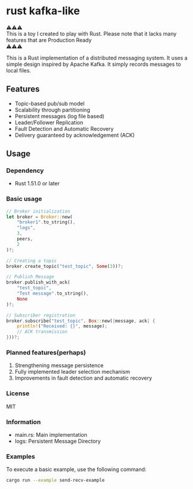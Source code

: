 # rust kafka-like

⚠️⚠️⚠️<br>
This is a toy I created to play with Rust. Please note that it lacks many features that are Production Ready<br>
⚠️⚠️⚠️

This is a Rust implementation of a distributed messaging system. It uses a simple design inspired by Apache Kafka. It simply records messages to local files.

## Features

- Topic-based pub/sub model
- Scalability through partitioning
- Persistent messages (log file based)
- Leader/Follower Replication
- Fault Detection and Automatic Recovery
- Delivery guaranteed by acknowledgement (ACK)

## Usage

### Dependency

- Rust 1.51.0 or later

### Basic usage

```rust
// Broker initialization
let broker = Broker::new(
    "broker1".to_string(),
    "logs",
    3,
    peers,
    2
)?;

// Creating a topic
broker.create_topic("test_topic", Some(3))?;

// Publish Message
broker.publish_with_ack(
    "test_topic",
    "Test message".to_string(),
    None
)?;

// Subscriber registration
broker.subscribe("test_topic", Box::new(|message, ack| {
    println!("Received: {}", message);
    // ACK transmission
}))?;
```

### Planned features(perhaps)

1. Strengthening message persistence
1. Fully implemented leader selection mechanism
1. Improvements in fault detection and automatic recovery

### License

MIT

### Information

- main.rs: Main implementation
- logs: Persistent Message Directory

### Examples

To execute a basic example, use the following command:

```bash
cargo run --example send-recv-example
```
